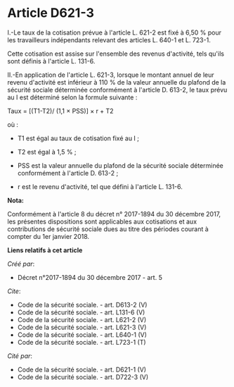 # Article D621-3

I.-Le taux de la cotisation prévue à l'article L. 621-2 est fixé à 6,50 % pour les travailleurs indépendants relevant des
articles L. 640-1 et L. 723-1. 

Cette cotisation est assise sur l'ensemble des revenus d'activité, tels qu'ils sont définis à l'article L. 131-6. 

II.-En application de l'article L. 621-3, lorsque le montant annuel de leur revenu d'activité est inférieur à 110 % de la
valeur annuelle du plafond de la sécurité sociale déterminée conformément à l'article D. 613-2, le taux prévu au I est
déterminé selon la formule suivante : 

Taux = [(T1-T2)/ (1,1 × PSS)] × r + T2 

où :

- T1 est égal au taux de cotisation fixé au I ;

- T2 est égal à 1,5 % ;

- PSS est la valeur annuelle du plafond de la sécurité sociale déterminée conformément à l'article D. 613-2 ;

- r est le revenu d'activité, tel que défini à l'article L. 131-6.

**Nota:**

Conformément à l'article 8 du décret n° 2017-1894 du 30 décembre 2017, les présentes dispositions sont applicables aux
cotisations et aux contributions de sécurité sociale dues au titre des périodes courant à compter du 1er janvier 2018.

**Liens relatifs à cet article**

_Créé par_:

  - Décret n°2017-1894 du 30 décembre 2017 - art. 5

_Cite_:

  - Code de la sécurité sociale. - art. D613-2 (V)
  - Code de la sécurité sociale. - art. L131-6 (V)
  - Code de la sécurité sociale. - art. L621-2 (V)
  - Code de la sécurité sociale. - art. L621-3 (V)
  - Code de la sécurité sociale. - art. L640-1 (V)
  - Code de la sécurité sociale. - art. L723-1 (T)

_Cité par_:

  - Code de la sécurité sociale. - art. D621-1 (V)
  - Code de la sécurité sociale. - art. D722-3 (V)
